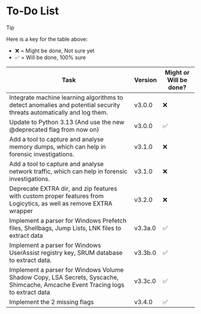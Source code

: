 # To-Do List

> [!TIP]
> Here is a key for the table above:
> - ❌ = Might be done, Not sure yet
> - ✅ = Will be done, 100% sure

| Task                                                                                                                                | Version | Might or Will be done? |
|-------------------------------------------------------------------------------------------------------------------------------------|---------|------------------------|
| Integrate machine learning algorithms to detect anomalies and potential security threats automatically and log them.                | v3.0.0  | ❌                      |
| Update to Python 3.13 (And use the new @deprecated flag from now on)                                                                | v3.0.0  | ✅                      |
| Add a tool to capture and analyse memory dumps, which can help in forensic investigations.                                          | v3.1.0  | ❌                      |
| Add a tool to capture and analyse network traffic, which can help in forensic investigations.                                       | v3.1.0  | ❌                      |
| Deprecate EXTRA dir, and zip features with custom proper features from Logicytics, as well as remove EXTRA wrapper                  | v3.2.0  | ❌                      |
| Implement a parser for Windows Prefetch files, Shellbags, Jump Lists, LNK files to extract data                                     | v3.3a.0 | ✅                      |
| Implement a parser for Windows UserAssist registry key, SRUM database to extract data.                                              | v3.3b.0 | ✅                      |
| Implement a parser for Windows Volume Shadow Copy, LSA Secrets, Syscache, Shimcache, Amcache Event Tracing logs to extract data     | v3.3c.0 | ✅                      |
| Implement the 2 missing flags                                                                                                       | v3.4.0  | ✅                      |
